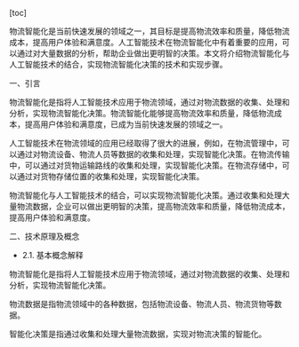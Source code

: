 
[toc]                    
                
                
物流智能化是当前快速发展的领域之一，其目标是提高物流效率和质量，降低物流成本，提高用户体验和满意度。人工智能技术在物流智能化中有着重要的应用，可以通过对大量数据的分析，帮助企业做出更明智的决策。本文将介绍物流智能化与人工智能技术的结合，实现物流智能化决策的技术和实现步骤。

一、引言

物流智能化是指将人工智能技术应用于物流领域，通过对物流数据的收集、处理和分析，实现物流智能化决策。物流智能化能够提高物流效率和质量，降低物流成本，提高用户体验和满意度，已成为当前快速发展的领域之一。

人工智能技术在物流领域的应用已经取得了很大的进展，例如，在物流管理中，可以通过对物流设备、物流人员等数据的收集和处理，实现智能化决策。在物流传输中，可以通过对货物运输路线的收集和处理，实现智能化决策。在物流存储中，可以通过对货物存储位置的收集和处理，实现智能化决策。

物流智能化与人工智能技术的结合，可以实现物流智能化决策。通过收集和处理大量物流数据，企业可以做出更明智的决策，提高物流效率和质量，降低物流成本，提高用户体验和满意度。

二、技术原理及概念

- 2.1. 基本概念解释

物流智能化是指将人工智能技术应用于物流领域，通过对物流数据的收集、处理和分析，实现物流智能化决策。

物流数据是指物流领域中的各种数据，包括物流设备、物流人员、物流货物等数据。

智能化决策是指通过收集和处理大量物流数据，实现对物流决策的智能化。


